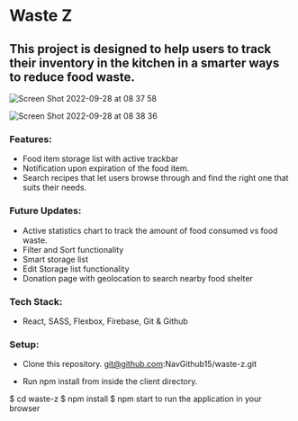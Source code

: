 # Waste Z

## This project is designed to help users to track their inventory in the kitchen in a smarter ways to reduce food waste. 

![Screen Shot 2022-09-28 at 08 37 58](https://user-images.githubusercontent.com/103960076/192780513-d885f764-263b-4109-9713-ba414ad98e1b.png)

![Screen Shot 2022-09-28 at 08 38 36](https://user-images.githubusercontent.com/103960076/192780581-5bed890b-b5ba-478f-b36f-3956e20c7cca.png)

### Features:
- Food item storage list with active trackbar
- Notification upon expiration of the food item.
- Search recipes that let users browse through and find the right one that suits their needs.

### Future Updates:
- Active statistics chart to track the amount of food consumed vs food waste.
- Filter and Sort functionality
- Smart storage list
- Edit Storage list functionality
- Donation page with geolocation to search nearby food shelter


### Tech Stack:
- React, SASS, Flexbox, Firebase, Git & Github

### Setup:
- Clone this repository. git@github.com:NavGithub15/waste-z.git

- Run npm install from inside the client directory.

$ cd waste-z
$ npm install
$ npm start to run the application in your browser
